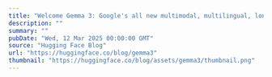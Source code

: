 ```yaml
---
title: "Welcome Gemma 3: Google's all new multimodal, multilingual, long context open LLM"
description: ""
summary: ""
pubDate: "Wed, 12 Mar 2025 00:00:00 GMT"
source: "Hugging Face Blog"
url: "https://huggingface.co/blog/gemma3"
thumbnail: "https://huggingface.co/blog/assets/gemma3/thumbnail.png"
---
```


